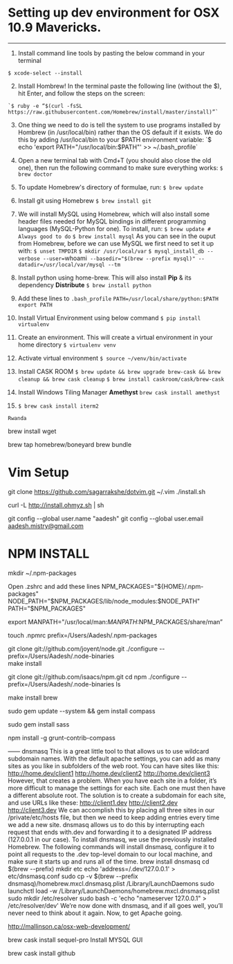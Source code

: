 # Setting up dev environment for OSX 10.9 Mavericks.
***

1. Install command line tools by pasting the below command in your terminal
```
$ xcode-select --install
```
2.  Install Hombrew! In the terminal paste the following line (without the \$), hit Enter, and follow the steps on the screen:
~~~~
`$ ruby -e “$(curl -fsSL https://raw.githubusercontent.com/Homebrew/install/master/install)”`
~~~~

3. One thing we need to do is tell the system to use programs installed by Hombrew (in /usr/local/bin) rather than the OS default if it exists. We do this by adding /usr/local/bin to your $PATH environment variable: 
`$ echo 'export PATH="/usr/local/bin:\$PATH"' >> ~/.bash_profile`

4. Open a new terminal tab with Cmd+T (you should also close the old one), then run the following command to make sure everything works:
`$ brew doctor`

5. To update Homebrew's directory of formulae, run:
`$ brew update`

6. Install git using Homebrew
`$ brew install git`


8. We will install MySQL using Homebrew, which will also install some header files needed for MySQL bindings in different programming languages (MySQL-Python for one).
To install, run:
`$ brew update # Always good to do`
`$ brew install mysql`
As you can see in the ouput from Homebrew, before we can use MySQL we first need to set it up with:
`$ unset TMPDIR`
`$ mkdir /usr/local/var`
`$ mysql_install_db --verbose --user=`whoami` --basedir="$(brew --prefix mysql)" --datadir=/usr/local/var/mysql --tm`

9. Install python using home-brew. This will also install **Pip** & its dependency **Distribute**
`$ brew install python`

10. Add these lines to `.bash_profile`
`PATH=/usr/local/share/python:$PATH`
`export PATH`

11. Install Virtual Environment using below command
`$ pip install virtualenv` 

12. Create an environment. This will create a virtual environment in your home directory
`$ virtualenv venv`

13. Activate virtual environment
`$ source ~/venv/bin/activate`

14. Install CASK ROOM
`$ brew update && brew upgrade brew-cask && brew cleanup && brew cask cleanup`
`$ brew install caskroom/cask/brew-cask`

15. Install Windows Tiling Manager **Amethyst**
`brew cask install amethyst`

16. `$ brew cask install iterm2`


~~~~
Rwanda
~~~~


brew install wget


brew tap homebrew/boneyard
brew bundle


# Vim Setup
git clone https://github.com/sagarrakshe/dotvim.git ~/.vim
./install.sh

curl -L http://install.ohmyz.sh | sh

git config --global user.name "aadesh"
git config --global user.email aadesh.mistry@gmail.com

# NPM INSTALL
mkdir ~/.npm-packages

Open .zshrc and add these lines
NPM_PACKAGES="${HOME}/.npm-packages"
NODE_PATH="$NPM_PACKAGES/lib/node_modules:$NODE_PATH"
PATH="$NPM_PACKAGES"

export MANPATH="/usr/local/man:$MANPATH:$NPM_PACKAGES/share/man”

touch .npmrc
prefix=/Users/Aadesh/.npm-packages   

git clone git://github.com/joyent/node.git
./configure --prefix=/Users/Aadesh/.node-binaries  
make install

git clone git://github.com/isaacs/npm.git
cd npm
./configure --prefix=/Users/Aadesh/.node-binaries  ls

make install brew 

sudo gem update --system && gem install compass

sudo gem install sass

npm install -g grunt-contrib-compass


——
dnsmasq
This is a great little tool to that allows us to use wildcard subdomain names.
With the default apache settings, you can add as many sites as you like in subfolders of the web root. You can have sites like this:
http://home.dev/client1
http://home.dev/client2
http://home.dev/client3
However, that creates a problem. When you have each site in a folder, it’s more difficult to manage the settings for each site. Each one must then have a different absolute root. The solution is to create a subdomain for each site, and use URLs like these:
http://client1.dev
http://client2.dev
http://client3.dev
We can accomplish this by placing all three sites in our /private/etc/hosts file, but then we need to keep adding entries every time we add a new site. dnsmasq allows us to do this by interrupting each request that ends with.dev and forwarding it to a designated IP address (127.0.0.1 in our case).
To install dnsmasq, we use the previously installed Homebrew. The following commands will install dnsmasq, configure it to point all requests to the .dev top-level domain to our local machine, and make sure it starts up and runs all of the time.
brew install dnsmasq
cd $(brew --prefix)
mkdir etc
echo 'address=/.dev/127.0.0.1' > etc/dnsmasq.conf
sudo cp -v $(brew --prefix dnsmasq)/homebrew.mxcl.dnsmasq.plist /Library/LaunchDaemons
sudo launchctl load -w /Library/LaunchDaemons/homebrew.mxcl.dnsmasq.plist
sudo mkdir /etc/resolver
sudo bash -c 'echo "nameserver 127.0.0.1" > /etc/resolver/dev'
We’re now done with dnsmasq, and if all goes well, you’ll never need to think about it again. Now, to get Apache going.

http://mallinson.ca/osx-web-development/



brew cask install sequel-pro
Install MYSQL GUI

brew cask install github
